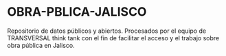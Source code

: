 # OBRA-PBLICA-JALISCO
Repositorio de datos públicos y abiertos.  Procesados por el equipo de TRANSVERSAL think tank con el fin de facilitar el acceso y el trabajo sobre obra pública en Jalisco.
